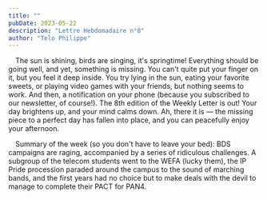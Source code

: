 ```yaml
---
title: ""
pubDate: 2023-05-22
description: "Lettre Hebdomadaire n°8"
author: "Telo Philippe"
---
```


 The sun is shining, birds are singing, it's springtime! Everything should be going well, and yet, something is missing. You can't quite put your finger on it, but you feel it deep inside. You try lying in the sun, eating your favorite sweets, or playing video games with your friends, but nothing seems to work. And then, a notification on your phone (because you subscribed to our newsletter, of course!). The 8th edition of the Weekly Letter is out! Your day brightens up, and your mind calms down. Ah, there it is — the missing piece to a perfect day has fallen into place, and you can peacefully enjoy your afternoon.

 Summary of the week (so you don't have to leave your bed): BDS campaigns are raging, accompanied by a series of ridiculous challenges. A subgroup of the telecom students went to the WEFA (lucky them), the IP Pride procession paraded around the campus to the sound of marching bands, and the first years had no choice but to make deals with the devil to manage to complete their PACT for PAN4.